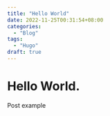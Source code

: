 ```yaml
---
title: "Hello World"
date: 2022-11-25T00:31:54+08:00
categories:
  - "Blog"
tags:
  - "Hugo"
draft: true
---
```


# Hello World.

Post example
